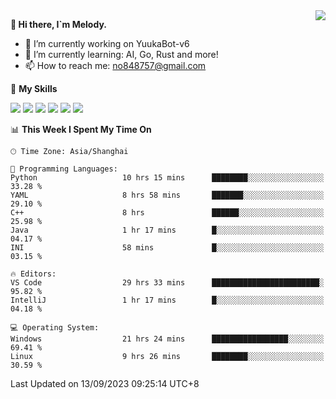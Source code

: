 <a href="#">
  <img align="right" src="https://github-readme-stats.vercel.app/api?username=melodyyuuka&count_private=true&show_icons=true" />
</a>

**👋 Hi there, I`m Melody.**

- 🔭 I’m currently working on YuukaBot-v6
- 🌱 I’m currently learning: AI, Go, Rust and more!
- 📫 How to reach me: no848757@gmail.com

🌟 **My Skills** 

![](https://img.shields.io/badge/-Python-3e74a2?style=flat-square&logo=Python&logoColor=fff)
![](https://img.shields.io/badge/-Java-007396?style=flat-square&logo=OpenJDK&logoColor=fff)
![](https://img.shields.io/badge/-Node.js-339933?style=flat-square&logo=Node.js&logoColor=fff)
![](https://img.shields.io/badge/-Git-f05032?style=flat-square&logo=git&logoColor=fff)
![](https://img.shields.io/badge/-PostgreSQL-4169e1?style=flat-square&logo=PostgreSQL&logoColor=fff)
![](https://img.shields.io/badge/-VSCode-007acc?style=flat-square&logo=Visual-Studio-Code&logoColor=fff)


<!--START_SECTION:waka-->
📊 **This Week I Spent My Time On** 

```text
🕑︎ Time Zone: Asia/Shanghai

💬 Programming Languages: 
Python                   10 hrs 15 mins      ████████░░░░░░░░░░░░░░░░░   33.28 % 
YAML                     8 hrs 58 mins       ███████░░░░░░░░░░░░░░░░░░   29.10 % 
C++                      8 hrs               ██████░░░░░░░░░░░░░░░░░░░   25.98 % 
Java                     1 hr 17 mins        █░░░░░░░░░░░░░░░░░░░░░░░░   04.17 % 
INI                      58 mins             █░░░░░░░░░░░░░░░░░░░░░░░░   03.15 % 

🔥 Editors: 
VS Code                  29 hrs 33 mins      ████████████████████████░   95.82 % 
IntelliJ                 1 hr 17 mins        █░░░░░░░░░░░░░░░░░░░░░░░░   04.18 % 

💻 Operating System: 
Windows                  21 hrs 24 mins      █████████████████░░░░░░░░   69.41 % 
Linux                    9 hrs 26 mins       ████████░░░░░░░░░░░░░░░░░   30.59 % 
```


 Last Updated on 13/09/2023 09:25:14 UTC+8
<!--END_SECTION:waka-->

